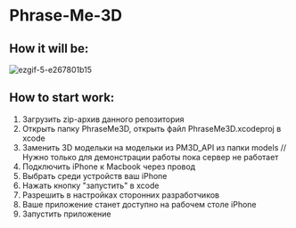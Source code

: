 # Phrase-Me-3D

How it will be:
---------------------------------------------------------------------------------------------------------------------------------------

![ezgif-5-e267801b15](https://user-images.githubusercontent.com/70414732/221381380-6e1454df-e70a-448d-9787-431cbfded955.gif)



How to start work:
---------------------------------------------------------------------------------------------------------------------------------------
1) Загрузить zip-архив данного репозитория
2) Открыть папку PhraseMe3D, открыть файл PhraseMe3D.xcodeproj в xcode
3) Заменить 3D модельки на модельки из PM3D_API из папки models // Нужно только для демонстрации работы пока сервер не работает
4) Подключить iPhone к Macbook через провод
5) Выбрать среди устройств ваш iPhone
6) Нажать кнопку "запустить" в xcode
7) Разрешить в настройках сторонних разработчиков
8) Ваше приложение станет доступно на рабочем столе iPhone
9) Запустить приложение
